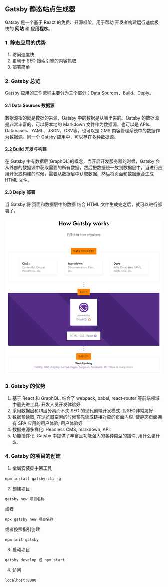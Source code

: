 ## Gatsby 静态站点生成器

Gatsby 是一个基于 React 的免费、开源框架，用于帮助 开发者构建运行速度极快的 **网站** 和 **应用程序**。

### 1. 静态应用的优势

1. 访问速度快
2.  更利于 SEO 搜索引擎的内容抓取
3. 部署简单

### 2. Gatsby 总览

Gatsby 应用的工作流程主要分为三个部分：Data Sources、Build、Deply。

#### 2.1 Data Sources 数据源

数据源指的就是数据的来源，Gatsby 中的数据是从哪里来的。Gatsby 的数据源是非常丰富的，可以将本地的 Markdown 文件作为数据源，也可以是 APIs、Databases、YAML、JSON、CSV等，也可以是 CMS 内容管理系统中的数据作为数据源。同一个 Gatsby 应用中，可以存在多种数据源。

#### 2.2 Build 开发与构建

在 Gatsby 中有数据层(GraphQL)的概念，当开启开发服务器的时候，Gatsby 会从外部的数据源中获取需要的所有数据，然后把数据统一放到数据层中。当进行应用开发或构建的时候，需要从数据层中获取数据，然后将页面和数据组合生成 HTML 文件。

#### 2.3 Deply 部署

当 Gatsby 将 页面和数据层中的数据 结合 HTML 文件生成完之后，就可以进行部署了。

![image-20211225214219254](./images/gatsby.png)

### 3. Gatsby 的优势

1. 基于 React 和 GraphQL. 结合了 webpack, babel, react-router 等前端领域中最先进工具. 开发人员开发体验好 
2. 采用数据层和UI层分离而不失 SEO 的现代前端开发模式. 对SEO非常友好 
3. 数据预读取, 在浏览器空闲的时候预先读取链接对应的页面内容. 使静态页面拥有 SPA 应用的用户体验, 用户体验好 
4. 数据来源多样化: Headless CMS, markdown, API. 
5. 功能插件化, Gatsby 中提供了丰富且功能强大的各种类型的插件, 用什么装什么.

### 4. Gatsby 的项目的创建

1. 全局安装脚手架工具

`npm install gatsby-cli -g`

2. 创建项目

`gatsby new 项目名称 `

或者

`npx gatsby new 项目名称 `

或者按照指引创建

`npm init gatsby`

3. 启动项目

`gatsby develop 或 npm start `

4. 访问

`localhost:8000`